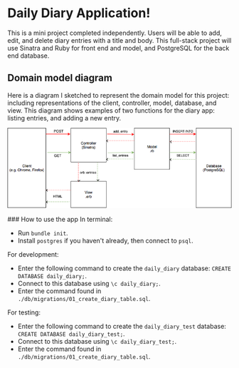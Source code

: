 # Daily Diary Application!

This is a mini project completed independently. Users will be able to add, edit, and delete diary entries with a title and body. This full-stack project will use Sinatra and Ruby for front end and model, and PostgreSQL for the back end database.

## Domain model diagram

Here is a diagram I sketched to represent the domain model for this project: including representations of the client, controller, model, database, and view. This diagram shows examples of two functions for the diary app: listing entries, and adding a new entry.

![image](./diagram.png)

### How to use the app
In terminal:
- Run `bundle init`.
- Install `postgres` if you haven't already, then connect to `psql`.

For development:
- Enter the following command to create the `daily_diary` database: `CREATE DATABASE daily_diary;`.
- Connect to this database using `\c daily_diary;`.
- Enter the command found in `./db/migrations/01_create_diary_table.sql`.

For testing:
- Enter the following command to create the `daily_diary_test` database: `CREATE DATABASE daily_diary_test;`.
- Connect to this database using `\c daily_diary_test;`.
- Enter the command found in `./db/migrations/01_create_diary_table.sql`.
